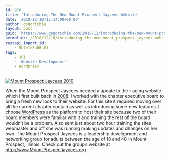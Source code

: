 ```yaml
---
id: 976
title: 'Introducing The New Mount Prospect Jaycees Website'
date: '2010-12-10T15:14:00+00:00'
author: gogorichie
layout: post
guid: 'https://www.gogorichie.com/2010/12/introducing-the-new-mount-prospect-jaycees-website/'
permalink: /2010/12/10/introducing-the-new-mount-prospect-jaycees-website/
restapi_import_id:
    - 5b7e1e5a66c0f
tags:
    - JCI
    - 'Website Development'
    - Wordpress
---
```


[![Mount Prospect Jaycees 2010](https://www.gogorichie.com/wp-content/uploads/2011/07/10_12_10_10_46_30_thumb.jpg "Mount Prospect Jaycees 2010")](https://www.gogorichie.com/wp-content/uploads/2011/07/10_12_10_10_46_30.jpg)

When the Mount Prospect Jaycees needed a update to their aging website which i first built back in [2008](https://www.gogorichie.com/2008/11/mount-prospect-jaycees-site-comments/). I worked with the chapter executive board to bring a fresh new look to their website. For this site it required moving over all the current chapter contain as well as introducing some new features. I choose [WordPress](http://wordpress.org/) as the platform to host their site because two of their board members were familiar with it and training the rest of the board wouldn’t be a problem. Also sent just about two hour training the sites webmaster and off she was running making updates and changes on her own. The Mount Prospect Jaycees is a leadership development and networking group for adults between the age of 18 and 40 in Mount Prospect, Illinois. Check out the groups website at <http://www.MountProspectjaycees.org>